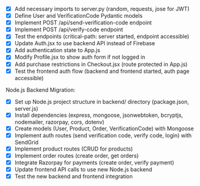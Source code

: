 - [x] Add necessary imports to server.py (random, requests, jose for JWT)
- [x] Define User and VerificationCode Pydantic models
- [x] Implement POST /api/send-verification-code endpoint
- [x] Implement POST /api/verify-code endpoint
- [x] Test the endpoints (critical-path: server started, endpoint accessible)
- [x] Update Auth.jsx to use backend API instead of Firebase
- [x] Add authentication state to App.js
- [x] Modify Profile.jsx to show auth form if not logged in
- [x] Add purchase restrictions in Checkout.jsx (route protected in App.js)
- [x] Test the frontend auth flow (backend and frontend started, auth page accessible)

Node.js Backend Migration:

- [x] Set up Node.js project structure in backend/ directory (package.json, server.js)
- [x] Install dependencies (express, mongoose, jsonwebtoken, bcryptjs, nodemailer, razorpay, cors, dotenv)
- [x] Create models (User, Product, Order, VerificationCode) with Mongoose
- [x] Implement auth routes (send verification code, verify code, login) with SendGrid
- [x] Implement product routes (CRUD for products)
- [x] Implement order routes (create order, get orders)
- [x] Integrate Razorpay for payments (create order, verify payment)
- [x] Update frontend API calls to use new Node.js backend
- [x] Test the new backend and frontend integration
